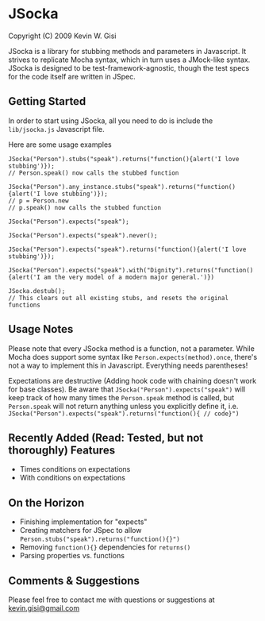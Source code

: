 JSocka
======
Copyright (C) 2009 Kevin W. Gisi

JSocka is a library for stubbing methods and parameters in Javascript. It strives to replicate Mocha syntax, which in turn uses a JMock-like syntax. JSocka is designed to be test-framework-agnostic, though the test specs for the code itself are written in JSpec.

Getting Started
---------------
In order to start using JSocka, all you need to do is include the `lib/jsocka.js` Javascript file.

Here are some usage examples

    JSocka("Person").stubs("speak").returns("function(){alert('I love stubbing')});
    // Person.speak() now calls the stubbed function

    JSocka("Person").any_instance.stubs("speak").returns("function(){alert('I love stubbing')});
    // p = Person.new
    // p.speak() now calls the stubbed function

    JSocka("Person").expects("speak");

    JSocka("Person").expects("speak").never();

    JSocka("Person").expects("speak").returns("function(){alert('I love stubbing')});

    JSocka("Person").expects("speak").with("Dignity").returns("function(){alert('I am the very model of a modern major general.')})

    JSocka.destub();
    // This clears out all existing stubs, and resets the original functions

Usage Notes
-----------
Please note that every JSocka method is a function, not a parameter. While Mocha does support some syntax like `Person.expects(method).once`, there's not a way to implement this in Javascript. Everything needs parentheses!

Expectations are destructive (Adding hook code with chaining doesn't work for base classes). Be aware that `JSocka("Person").expects("speak")` will keep track of how many times the `Person.speak` method is called, but `Person.speak` will not return anything unless you explicitly define it, i.e. `JSocka("Person").expects("speak").returns("function(){ // code}")`

Recently Added (Read: Tested, but not thoroughly) Features
----------------------------------------------------------
* Times conditions on expectations
* With conditions on expectations

On the Horizon
--------------
* Finishing implementation for "expects"
* Creating matchers for JSpec to allow `Person.stubs("speak").returns("function(){}")`
* Removing `function(){}` dependencies for `returns()`
* Parsing properties vs. functions

Comments & Suggestions
----------------------
Please feel free to contact me with questions or suggestions at kevin.gisi@gmail.com
